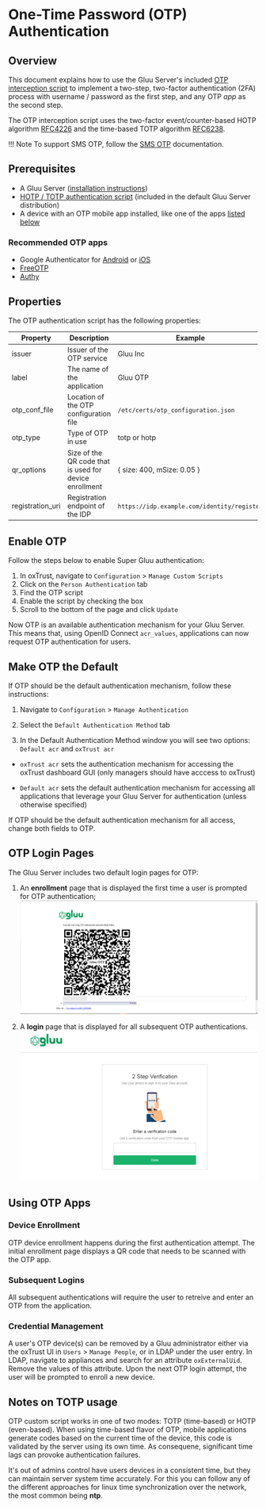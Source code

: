 # One-Time Password (OTP) Authentication

## Overview
This document explains how to use the Gluu Server's included 
[OTP interception script](https://raw.githubusercontent.com/GluuFederation/oxAuth/master/Server/integrations/otp/OtpExternalAuthenticator.py) 
to implement a two-step, two-factor authentication (2FA) process with username / password as the first step, and any OTP *app* as the second step. 

The OTP interception script uses the two-factor event/counter-based HOTP algorithm [RFC4226](https://tools.ietf.org/html/rfc4226) and the time-based TOTP algorithm [RFC6238](https://tools.ietf.org/html/rfc6238).

!!! Note
    To support SMS OTP, follow the [SMS OTP](./sms-otp.md) documentation.

## Prerequisites
- A Gluu Server ([installation instructions](../installation-guide/index.md))
- [HOTP / TOTP authentication script](https://raw.githubusercontent.com/GluuFederation/oxAuth/master/Server/integrations/otp/OtpExternalAuthenticator.py) (included in the default Gluu Server distribution)
- A device with an OTP mobile app installed, like one of the apps [listed below](#recommended-otp-apps)

### Recommended OTP apps
- Google Authenticator for [Android](https://play.google.com/store/apps/details?id=com.google.android.apps.authenticator2&hl=en) or [iOS](https://itunes.apple.com/us/app/google-authenticator/id388497605?mt=8)
- [FreeOTP](https://freeotp.github.io/)
- [Authy](https://authy.com/)

## Properties
The OTP authentication script has the following properties: 

|	Property	|	Description		|	Example	|
|-----------------------|-------------------------------|---------------|
|issuer	|Issuer of the OTP service|Gluu Inc|
|label  |The name of the application | Gluu OTP| 
|otp_conf_file   | Location of the OTP configuration file | `/etc/certs/otp_configuration.json`|
|otp_type| Type of OTP in use |totp or hotp|
|qr_options| Size of the QR code that is used for device enrollment|{ size: 400, mSize: 0.05 }|
|registration_uri | Registration endpoint of the IDP| `https://idp.example.com/identity/register`| 
    
## Enable OTP
Follow the steps below to enable Super Gluu authentication:

1. In oxTrust, navigate to `Configuration` > `Manage Custom Scripts`
1. Click on the `Person Authentication` tab
1. Find the OTP script
1. Enable the script by checking the box 
1. Scroll to the bottom of the page and click `Update`

Now OTP is an available authentication mechanism for your Gluu Server. This means that, using OpenID Connect `acr_values`, applications can now request OTP authentication for users. 

## Make OTP the Default

If OTP should be the default authentication mechanism, follow these instructions: 

1. Navigate to `Configuration` > `Manage Authentication` 

1. Select the `Default Authentication Method` tab 

1. In the Default Authentication Method window you will see two options: `Default acr` and `oxTrust acr` 

 - `oxTrust acr` sets the authentication mechanism for accessing the oxTrust dashboard GUI (only managers should have acccess to oxTrust)    

 - `Default acr` sets the default authentication mechanism for accessing all applications that leverage your Gluu Server for authentication (unless otherwise specified)    

If OTP should be the default authentication mechanism for all access, change both fields to OTP.  

## OTP Login Pages
The Gluu Server includes two default login pages for OTP:

1. An **enrollment** page that is displayed the first time a user is prompted for OTP authentication;     
![otp-enrollment](../img/user-authn/otp-enrollment.png)                  

1. A **login** page that is displayed for all subsequent OTP authentications.     
![otp](../img/user-authn/otp.png)


## Using OTP Apps

### Device Enrollment

OTP device enrollment happens during the first authentication attempt. The initial enrollment page displays a QR code that needs to be scanned with the OTP app. 

### Subsequent Logins
All subsequent authentications will require the user to retreive and enter an OTP from the application.

### Credential Management
A user's OTP device(s) can be removed by a Gluu administrator either via the oxTrust UI in `Users` > `Manage People`, or in LDAP under the user entry. In LDAP, navigate to appliances and search for an attribute `oxExternalUid`. Remove the values of this attribute. Upon the next OTP login attempt, the user will be prompted to enroll a new device. 

## Notes on TOTP usage

OTP custom script works in one of two modes: TOTP (time-based) or HOTP (even-based). When using time-based flavor of OTP, mobile applications generate codes based on the current time of the device, this code is validated by the server using its own time. As consequene, significant time lags can provoke authentication failures.

It's out of admins control have users devices in a consistent time, but they can maintain server system time accurately. For this you can follow any of the different approaches for linux time synchronization over the network, the most common being **ntp**.
